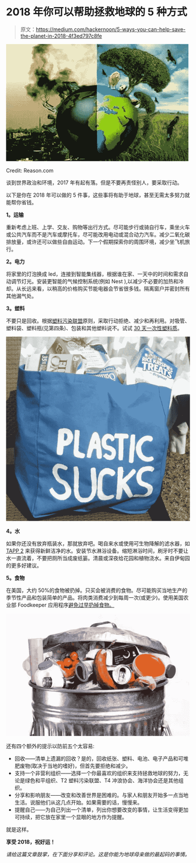 # 2018 年你可以帮助拯救地球的 5 种方式

> 原文：<https://medium.com/hackernoon/5-ways-you-can-help-save-the-planet-in-2018-4f3ed797c8fe>

![](img/24c4a77111681860c916f40025a13a82.png)

Credit: Reason.com

谈到世界政治和环境，2017 年有起有落。但是不要再责怪别人，要采取行动。

以下是你在 2018 年可以做的 5 件事，这些事将有助于地球，甚至无需太多努力就能帮你省钱。

**1。运输**

重新考虑上班、上学、交友、购物等出行方式。尽可能步行或骑自行车，乘坐火车或公共汽车而不是汽车或摩托车，尽可能改用电动或混合动力汽车。减少二氧化碳排放量，或许还可以做些自由运动。下一个假期探索你的周围环境，减少坐飞机旅行。

**2。电力**

将家里的灯泡换成 led，连接到智能集线器，根据谁在家、一天中的时间和需求自动调节灯光。安装更智能的气候控制系统(例如 Nest ),以减少不必要的加热和冷却。从长远来看，以稍高的价格购买节能电器会节省很多钱。隔离窗户并密封所有其他漏气处。

**3。塑料**

不要只是回收。根据[塑料污染联盟](http://plasticpollutioncoalition.org)原则，采取行动拒绝、减少和再利用。对吸管、塑料袋、塑料瓶(见第四条)、包装和其他塑料说不。试试 [30 天一次性塑料质](https://tappwater.co/us/pledge-less-plastic-and-share-less-plastic-in-the-oceans/)。

![](img/339320b27fbf84839eb96fa2cb0405ea.png)

**4。水**

如果你还没有放弃瓶装水，那就放弃吧。喝自来水或使用可生物降解的滤水器，如 [TAPP 2](http://tappwater.co/crowdfunding) 来获得新鲜洁净的水。安装节水淋浴设备。缩短淋浴时间，刷牙时不要让水一直流着，不要把厕所当成废纸篓。清晨或深夜给花园和植物浇水。来自伊甸园的更多好建议。

**5。食物**

在美国，大约 50%的食物被扔掉。只买会被消费的食物。尽可能购买当地生产的季节性产品和包装简单的产品。将肉类消费减少到每周一次(或更少)。使用美国农业部 Foodkeeper 应用程序[避免过早扔掉食物。](https://www.foodsafety.gov/keep/foodkeeperapp/index.html)

![](img/e44e50aa81d78bfb4f04563866f84f21.png)

还有四个额外的提示以防前五个太容易:

*   回收——清单上遗漏的回收？是的，回收纸张、塑料、电池、电子产品和可堆肥废物(取决于当地的嗜好)，但首先要拒绝和减少。
*   支持一个非营利组织——选择一个你最喜欢的组织来支持拯救地球的努力，无论是绿色和平组织、T2 塑料污染联盟、T4 冲浪协会、海洋协会还是其他组织。
*   分享和影响朋友——改变和改善世界是困难的。与家人和朋友开始多一点当地生活。说服他们从这几点开始。如果需要的话，慢慢来。
*   提醒自己——为自己列出一个清单，列出你想要改变的事情，让生活变得更加可持续，把它放在家里一个显眼的地方作为提醒。

就是这样。

**享受 2018，祝好运！**

*请给这篇文章鼓掌，在下面分享和评论。这是你能为地球母亲做的最起码的事情。*
